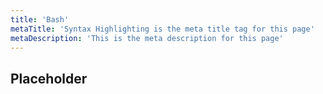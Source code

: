 ```yaml
---
title: 'Bash'
metaTitle: 'Syntax Highlighting is the meta title tag for this page'
metaDescription: 'This is the meta description for this page'
---
```


## Placeholder
